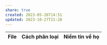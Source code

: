 ```yaml
---
share: true
created: 2023-05-26T14:51
updated: 2023-10-27T21:28
---
```

| File | Cách phân loại | Niềm tin về họ |
| ---- | -------------- | -------------- |

